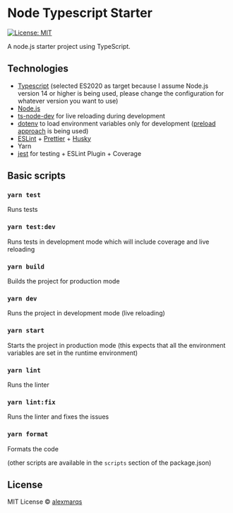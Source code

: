 # Node Typescript Starter

[![License: MIT](https://img.shields.io/badge/License-MIT-green.svg)](https://opensource.org/licenses/MIT)

A node.js starter project using TypeScript.

## Technologies

- [Typescript](https://www.typescriptlang.org/) (selected ES2020 as target because I assume Node.js version 14 or higher is being used, please change the configuration for whatever version you want to use)
- [Node.js](https://nodejs.org/)
- [ts-node-dev](https://github.com/wclr/ts-node-dev) for live reloading during development
- [dotenv](https://github.com/motdotla/dotenv) to load environment variables only for development ([preload approach](https://github.com/motdotla/dotenv/blob/master/README.md#preload) is being used)
- [ESLint](https://eslint.org/) + [Prettier](https://prettier.io/) + [Husky](https://typicode.github.io/husky/#/)
- Yarn
- [jest](https://jestjs.io/) for testing + ESLint Plugin + Coverage

## Basic scripts

### `yarn test`

Runs tests

### `yarn test:dev`

Runs tests in development mode which will include coverage and live reloading

### `yarn build`

Builds the project for production mode

### `yarn dev`

Runs the project in development mode (live reloading)

### `yarn start`

Starts the project in production mode (this expects that all the environment variables are set in the runtime environment)

### `yarn lint`

Runs the linter

### `yarn lint:fix`

Runs the linter and fixes the issues

### `yarn format`

Formats the code

(other scripts are available in the `scripts` section of the package.json)

## License

MIT License © [alexmarqs](https://github.com/alexmarqs)
